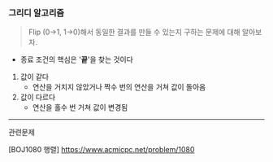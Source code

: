 ### 그리디 알고리즘 

> Flip (0->1, 1->0)해서 동일한 결과를 만들 수 있는지 구하는 문제에 대해 알아보자.

- 종료 조건의 핵심은 '**끝**'을 찾는 것이다



1. 값이 같다
   - 연산을 거치지 않았거나 짝수 번의 연산을 거쳐 값이 돌아옴
2. 값이 다르다
   - 연산을 홀수 번 거쳐 값이 변경됨

<hr>

관련문제

[BOJ1080 행렬] https://www.acmicpc.net/problem/1080



